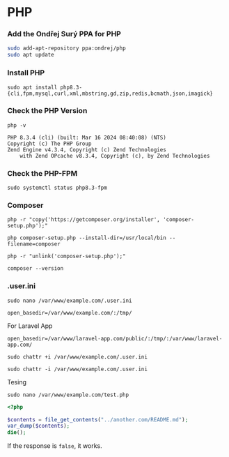 # PHP

### Add the Ondřej Surý PPA for PHP

```bash
sudo add-apt-repository ppa:ondrej/php
sudo apt update
```

### Install PHP

```shell
sudo apt install php8.3-{cli,fpm,mysql,curl,xml,mbstring,gd,zip,redis,bcmath,json,imagick}
```

### Check the PHP Version

```shell
php -v
```

```
PHP 8.3.4 (cli) (built: Mar 16 2024 08:40:08) (NTS)
Copyright (c) The PHP Group
Zend Engine v4.3.4, Copyright (c) Zend Technologies
    with Zend OPcache v8.3.4, Copyright (c), by Zend Technologies
```    

### Check the PHP-FPM

```shell
sudo systemctl status php8.3-fpm
```

### Composer

```shell
php -r "copy('https://getcomposer.org/installer', 'composer-setup.php');"

php composer-setup.php --install-dir=/usr/local/bin --filename=composer

php -r "unlink('composer-setup.php');"
```

```shell
composer --version
```

### .user.ini

```shell
sudo nano /var/www/example.com/.user.ini
```

```
open_basedir=/var/www/example.com/:/tmp/
```

For Laravel App

```
open_basedir=/var/www/laravel-app.com/public/:/tmp/:/var/www/laravel-app.com/
```

```shell
sudo chattr +i /var/www/example.com/.user.ini
```

```shell
sudo chattr -i /var/www/example.com/.user.ini
```

Tesing

```shell
sudo nano /var/www/example.com/test.php
```

```php
<?php

$contents = file_get_contents("../another.com/README.md");
var_dump($contents);
die();
```

If the response is `false`, it works.
